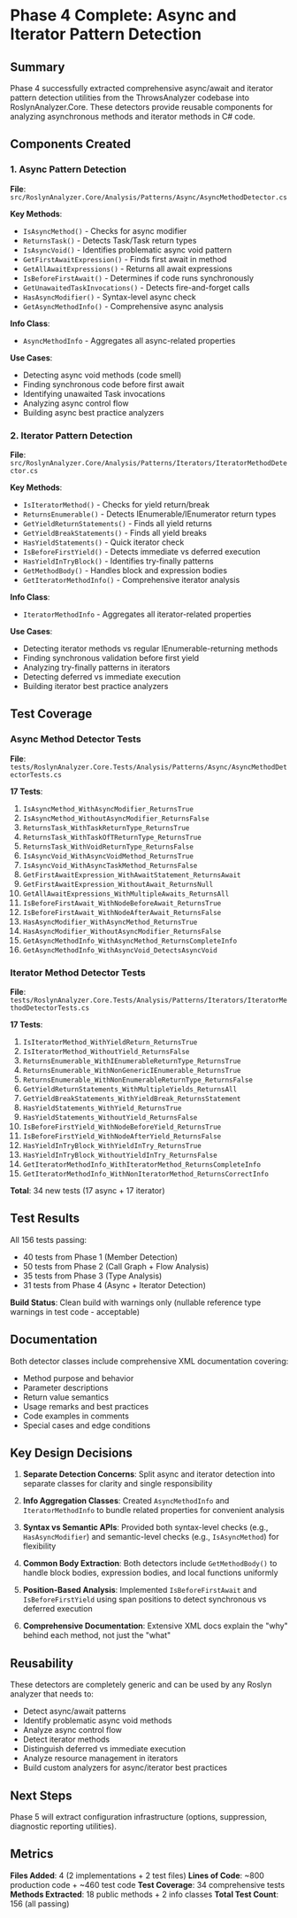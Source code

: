 # Phase 4 Complete: Async and Iterator Pattern Detection

## Summary

Phase 4 successfully extracted comprehensive async/await and iterator pattern detection utilities from the ThrowsAnalyzer codebase into RoslynAnalyzer.Core. These detectors provide reusable components for analyzing asynchronous methods and iterator methods in C# code.

## Components Created

### 1. Async Pattern Detection

**File**: `src/RoslynAnalyzer.Core/Analysis/Patterns/Async/AsyncMethodDetector.cs`

**Key Methods**:
- `IsAsyncMethod()` - Checks for async modifier
- `ReturnsTask()` - Detects Task/Task<T> return types
- `IsAsyncVoid()` - Identifies problematic async void pattern
- `GetFirstAwaitExpression()` - Finds first await in method
- `GetAllAwaitExpressions()` - Returns all await expressions
- `IsBeforeFirstAwait()` - Determines if code runs synchronously
- `GetUnawaitedTaskInvocations()` - Detects fire-and-forget calls
- `HasAsyncModifier()` - Syntax-level async check
- `GetAsyncMethodInfo()` - Comprehensive async analysis

**Info Class**:
- `AsyncMethodInfo` - Aggregates all async-related properties

**Use Cases**:
- Detecting async void methods (code smell)
- Finding synchronous code before first await
- Identifying unawaited Task invocations
- Analyzing async control flow
- Building async best practice analyzers

### 2. Iterator Pattern Detection

**File**: `src/RoslynAnalyzer.Core/Analysis/Patterns/Iterators/IteratorMethodDetector.cs`

**Key Methods**:
- `IsIteratorMethod()` - Checks for yield return/break
- `ReturnsEnumerable()` - Detects IEnumerable/IEnumerator return types
- `GetYieldReturnStatements()` - Finds all yield returns
- `GetYieldBreakStatements()` - Finds all yield breaks
- `HasYieldStatements()` - Quick iterator check
- `IsBeforeFirstYield()` - Detects immediate vs deferred execution
- `HasYieldInTryBlock()` - Identifies try-finally patterns
- `GetMethodBody()` - Handles block and expression bodies
- `GetIteratorMethodInfo()` - Comprehensive iterator analysis

**Info Class**:
- `IteratorMethodInfo` - Aggregates all iterator-related properties

**Use Cases**:
- Detecting iterator methods vs regular IEnumerable-returning methods
- Finding synchronous validation before first yield
- Analyzing try-finally patterns in iterators
- Detecting deferred vs immediate execution
- Building iterator best practice analyzers

## Test Coverage

### Async Method Detector Tests
**File**: `tests/RoslynAnalyzer.Core.Tests/Analysis/Patterns/Async/AsyncMethodDetectorTests.cs`

**17 Tests**:
1. `IsAsyncMethod_WithAsyncModifier_ReturnsTrue`
2. `IsAsyncMethod_WithoutAsyncModifier_ReturnsFalse`
3. `ReturnsTask_WithTaskReturnType_ReturnsTrue`
4. `ReturnsTask_WithTaskOfTReturnType_ReturnsTrue`
5. `ReturnsTask_WithVoidReturnType_ReturnsFalse`
6. `IsAsyncVoid_WithAsyncVoidMethod_ReturnsTrue`
7. `IsAsyncVoid_WithAsyncTaskMethod_ReturnsFalse`
8. `GetFirstAwaitExpression_WithAwaitStatement_ReturnsAwait`
9. `GetFirstAwaitExpression_WithoutAwait_ReturnsNull`
10. `GetAllAwaitExpressions_WithMultipleAwaits_ReturnsAll`
11. `IsBeforeFirstAwait_WithNodeBeforeAwait_ReturnsTrue`
12. `IsBeforeFirstAwait_WithNodeAfterAwait_ReturnsFalse`
13. `HasAsyncModifier_WithAsyncMethod_ReturnsTrue`
14. `HasAsyncModifier_WithoutAsyncModifier_ReturnsFalse`
15. `GetAsyncMethodInfo_WithAsyncMethod_ReturnsCompleteInfo`
16. `GetAsyncMethodInfo_WithAsyncVoid_DetectsAsyncVoid`

### Iterator Method Detector Tests
**File**: `tests/RoslynAnalyzer.Core.Tests/Analysis/Patterns/Iterators/IteratorMethodDetectorTests.cs`

**17 Tests**:
1. `IsIteratorMethod_WithYieldReturn_ReturnsTrue`
2. `IsIteratorMethod_WithoutYield_ReturnsFalse`
3. `ReturnsEnumerable_WithIEnumerableReturnType_ReturnsTrue`
4. `ReturnsEnumerable_WithNonGenericIEnumerable_ReturnsTrue`
5. `ReturnsEnumerable_WithNonEnumerableReturnType_ReturnsFalse`
6. `GetYieldReturnStatements_WithMultipleYields_ReturnsAll`
7. `GetYieldBreakStatements_WithYieldBreak_ReturnsStatement`
8. `HasYieldStatements_WithYield_ReturnsTrue`
9. `HasYieldStatements_WithoutYield_ReturnsFalse`
10. `IsBeforeFirstYield_WithNodeBeforeYield_ReturnsTrue`
11. `IsBeforeFirstYield_WithNodeAfterYield_ReturnsFalse`
12. `HasYieldInTryBlock_WithYieldInTry_ReturnsTrue`
13. `HasYieldInTryBlock_WithoutYieldInTry_ReturnsFalse`
14. `GetIteratorMethodInfo_WithIteratorMethod_ReturnsCompleteInfo`
15. `GetIteratorMethodInfo_WithNonIteratorMethod_ReturnsCorrectInfo`

**Total**: 34 new tests (17 async + 17 iterator)

## Test Results

All 156 tests passing:
- 40 tests from Phase 1 (Member Detection)
- 50 tests from Phase 2 (Call Graph + Flow Analysis)
- 35 tests from Phase 3 (Type Analysis)
- 31 tests from Phase 4 (Async + Iterator Detection)

**Build Status**: Clean build with warnings only (nullable reference type warnings in test code - acceptable)

## Documentation

Both detector classes include comprehensive XML documentation covering:
- Method purpose and behavior
- Parameter descriptions
- Return value semantics
- Usage remarks and best practices
- Code examples in comments
- Special cases and edge conditions

## Key Design Decisions

1. **Separate Detection Concerns**: Split async and iterator detection into separate classes for clarity and single responsibility

2. **Info Aggregation Classes**: Created `AsyncMethodInfo` and `IteratorMethodInfo` to bundle related properties for convenient analysis

3. **Syntax vs Semantic APIs**: Provided both syntax-level checks (e.g., `HasAsyncModifier`) and semantic-level checks (e.g., `IsAsyncMethod`) for flexibility

4. **Common Body Extraction**: Both detectors include `GetMethodBody()` to handle block bodies, expression bodies, and local functions uniformly

5. **Position-Based Analysis**: Implemented `IsBeforeFirstAwait` and `IsBeforeFirstYield` using span positions to detect synchronous vs deferred execution

6. **Comprehensive Documentation**: Extensive XML docs explain the "why" behind each method, not just the "what"

## Reusability

These detectors are completely generic and can be used by any Roslyn analyzer that needs to:
- Detect async/await patterns
- Identify problematic async void methods
- Analyze async control flow
- Detect iterator methods
- Distinguish deferred vs immediate execution
- Analyze resource management in iterators
- Build custom analyzers for async/iterator best practices

## Next Steps

Phase 5 will extract configuration infrastructure (options, suppression, diagnostic reporting utilities).

## Metrics

**Files Added**: 4 (2 implementations + 2 test files)
**Lines of Code**: ~800 production code + ~460 test code
**Test Coverage**: 34 comprehensive tests
**Methods Extracted**: 18 public methods + 2 info classes
**Total Test Count**: 156 (all passing)
